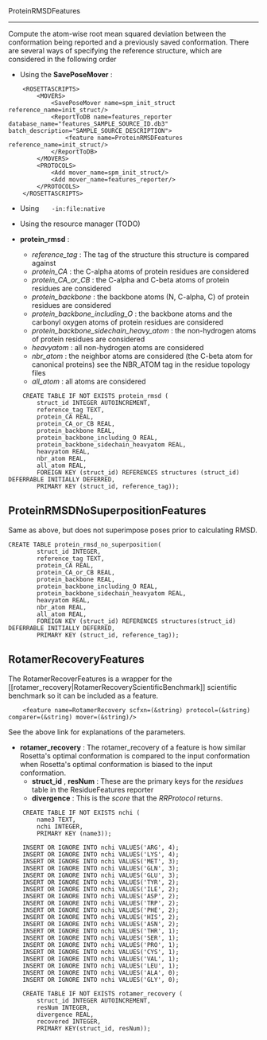 <!-- --- title: Multistructurefeaturesreporters -->ProteinRMSDFeatures
-------------------

Compute the atom-wise root mean squared deviation between the conformation being reported and a previously saved conformation. There are several ways of specifying the reference structure, which are considered in the following order

-   Using the **SavePoseMover** :

<!-- -->

        <ROSETTASCRIPTS>
            <MOVERS>
                <SavePoseMover name=spm_init_struct reference_name=init_struct/>
                <ReportToDB name=features_reporter database_name="features_SAMPLE_SOURCE_ID.db3" batch_description="SAMPLE_SOURCE_DESCRIPTION">
                    <feature name=ProteinRMSDFeatures reference_name=init_struct/>
                </ReportToDB>
            </MOVERS>
            <PROTOCOLS>
                <Add mover_name=spm_init_struct/>
                <Add mover_name=features_reporter/>
            </PROTOCOLS>
        </ROSETTASCRIPTS>

-   Using `    -in:file:native   `
-   Using the resource manager (TODO)

-   **protein\_rmsd** :
    -   *reference\_tag* : The tag of the structure this structure is compared against
    -   *protein\_CA* : the C-alpha atoms of protein residues are considered
    -   *protein\_CA\_or\_CB* : the C-alpha and C-beta atoms of protein residues are considered
    -   *protein\_backbone* : the backbone atoms (N, C-alpha, C) of protein residues are considered
    -   *protein\_backbone\_including\_O* : the backbone atoms and the carbonyl oxygen atoms of protein residues are considered
    -   *protein\_backbone\_sidechain\_heavy\_atom* : the non-hydrogen atoms of protein residues are considered
    -   *heavyatom* : all non-hydrogen atoms are considered
    -   *nbr\_atom* : the neighbor atoms are considered (the C-beta atom for canonical proteins) see the NBR\_ATOM tag in the residue topology files
    -   *all\_atom* : all atoms are considered

<!-- -->

        CREATE TABLE IF NOT EXISTS protein_rmsd (
            struct_id INTEGER AUTOINCREMENT,
            reference_tag TEXT,
            protein_CA REAL,
            protein_CA_or_CB REAL,
            protein_backbone REAL,
            protein_backbone_including_O REAL,
            protein_backbone_sidechain_heavyatom REAL,
            heavyatom REAL,
            nbr_atom REAL,
            all_atom REAL,
            FOREIGN KEY (struct_id) REFERENCES structures (struct_id) DEFERRABLE INITIALLY DEFERRED,
            PRIMARY KEY (struct_id, reference_tag));

ProteinRMSDNoSuperpositionFeatures
----------------------------------

Same as above, but does not superimpose poses prior to calculating RMSD.

    CREATE TABLE protein_rmsd_no_superposition(
            struct_id INTEGER,
            reference_tag TEXT,
            protein_CA REAL,
            protein_CA_or_CB REAL,
            protein_backbone REAL,
            protein_backbone_including_O REAL,
            protein_backbone_sidechain_heavyatom REAL,
            heavyatom REAL,
            nbr_atom REAL,
            all_atom REAL,
            FOREIGN KEY (struct_id) REFERENCES structures(struct_id) DEFERRABLE INITIALLY DEFERRED,
            PRIMARY KEY (struct_id, reference_tag));

RotamerRecoveryFeatures
-----------------------

The RotamerRecoverFeatures is a wrapper for the [[rotamer_recovery|RotamerRecoveryScientificBenchmark]] scientific benchmark so it can be included as a feature.

        <feature name=RotamerRecovery scfxn=(&string) protocol=(&string) comparer=(&string) mover=(&string)/>

See the above link for explanations of the parameters.

-   **rotamer\_recovery** : The rotamer\_recovery of a feature is how similar Rosetta's optimal conformation is compared to the input conformation when Rosetta's optimal conformation is biased to the input conformation.
    -   **struct\_id** , **resNum** : These are the primary keys for the *residues* table in the ResidueFeatures reporter
    -   **divergence** : This is the *score* that the *RRProtocol* returns.

<!-- -->

        CREATE TABLE IF NOT EXISTS nchi (
            name3 TEXT,  
            nchi INTEGER,
            PRIMARY KEY (name3));

        INSERT OR IGNORE INTO nchi VALUES('ARG', 4);
        INSERT OR IGNORE INTO nchi VALUES('LYS', 4);
        INSERT OR IGNORE INTO nchi VALUES('MET', 3);
        INSERT OR IGNORE INTO nchi VALUES('GLN', 3);
        INSERT OR IGNORE INTO nchi VALUES('GLU', 3);
        INSERT OR IGNORE INTO nchi VALUES('TYR', 2);
        INSERT OR IGNORE INTO nchi VALUES('ILE', 2);
        INSERT OR IGNORE INTO nchi VALUES('ASP', 2);
        INSERT OR IGNORE INTO nchi VALUES('TRP', 2);
        INSERT OR IGNORE INTO nchi VALUES('PHE', 2);
        INSERT OR IGNORE INTO nchi VALUES('HIS', 2);
        INSERT OR IGNORE INTO nchi VALUES('ASN', 2);
        INSERT OR IGNORE INTO nchi VALUES('THR', 1);
        INSERT OR IGNORE INTO nchi VALUES('SER', 1);
        INSERT OR IGNORE INTO nchi VALUES('PRO', 1);
        INSERT OR IGNORE INTO nchi VALUES('CYS', 1);
        INSERT OR IGNORE INTO nchi VALUES('VAL', 1);
        INSERT OR IGNORE INTO nchi VALUES('LEU', 1);
        INSERT OR IGNORE INTO nchi VALUES('ALA', 0);
        INSERT OR IGNORE INTO nchi VALUES('GLY', 0);

        CREATE TABLE IF NOT EXISTS rotamer_recovery (
            struct_id INTEGER AUTOINCREMENT,
            resNum INTEGER,
            divergence REAL,
            recovered INTEGER,
            PRIMARY KEY(struct_id, resNum));
